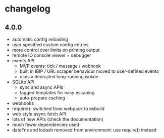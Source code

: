 # changelog

## 4.0.0
- automatic config reloading
- user specified custom config entries
- more control over limits on printing output
- remote IO console viewer + debugger
- events API
    - MVP events: tick / message / webhook
    - built in IBIP / URL scraper behaviour moved to user-defined events
    - uses a dedicated long-running isolate
- SQLite API
    - sync and async APIs
    - tagged templates for easy escaping
    - auto-prepare caching
- webhooks 
- require(): switched from webpack to esbuild
- web style async fetch API
- lots of new APIs (check the documentation)
- much fewer dependencies used
- dateFns and lodash removed from environment: use require() instead
